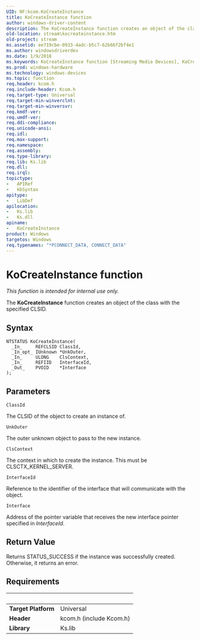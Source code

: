 ```yaml
---
UID: NF:kcom.KoCreateInstance
title: KoCreateInstance function
author: windows-driver-content
description: The KoCreateInstance function creates an object of the class with the specified CLSID.
old-location: stream\kocreateinstance.htm
old-project: stream
ms.assetid: ee719cbe-0933-4adc-b5c7-62b66f2bf4e1
ms.author: windowsdriverdev
ms.date: 1/9/2018
ms.keywords: KoCreateInstance function [Streaming Media Devices], KoCreateInstance, stream.kocreateinstance, kcom/KoCreateInstance, ksfunc_57c8ab23-3163-4ef8-a381-bd81ce01d18e.xml
ms.prod: windows-hardware
ms.technology: windows-devices
ms.topic: function
req.header: kcom.h
req.include-header: Kcom.h
req.target-type: Universal
req.target-min-winverclnt: 
req.target-min-winversvr: 
req.kmdf-ver: 
req.umdf-ver: 
req.ddi-compliance: 
req.unicode-ansi: 
req.idl: 
req.max-support: 
req.namespace: 
req.assembly: 
req.type-library: 
req.lib: Ks.lib
req.dll: 
req.irql: 
topictype:
-	APIRef
-	kbSyntax
apitype:
-	LibDef
apilocation:
-	Ks.lib
-	Ks.dll
apiname:
-	KoCreateInstance
product: Windows
targetos: Windows
req.typenames: "*PCONNECT_DATA, CONNECT_DATA"
---
```



# KoCreateInstance function
<i>This function is intended for internal use only.</i>

The <b>KoCreateInstance</b> function creates an object of the class with the specified CLSID.

## Syntax

````
NTSTATUS KoCreateInstance(
  _In_     REFCLSID ClassId,
  _In_opt_ IUnknown *UnkOuter,
  _In_     ULONG    ClsContext,
  _In_     REFIID   InterfaceId,
  _Out_    PVOID    *Interface
);
````

## Parameters

`ClassId`

The CLSID of the object to create an instance of.

`UnkOuter`

The outer unknown object to pass to the new instance.

`ClsContext`

The context in which to create the instance. This must be CLSCTX_KERNEL_SERVER.

`InterfaceId`

Reference to the identifier of the interface that will communicate with the object.

`Interface`

Address of the pointer variable that receives the new interface pointer specified in <i>InterfaceId</i>.


## Return Value

Returns STATUS_SUCCESS if the instance was successfully created. Otherwise, it returns an error.


## Requirements
| &nbsp; | &nbsp; |
| ---- |:---- |
| **Target Platform** | Universal |
| **Header** | kcom.h (include Kcom.h) |
| **Library** | Ks.lib |